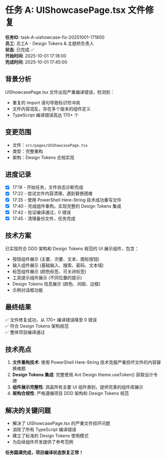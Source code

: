 # 任务 A: UIShowcasePage.tsx 文件修复

**任务ID**: task-A-uishowcase-fix-20251001-171800  
**员工**: 员工A - Design Tokens & 主题桥负责人  
**状态**: 已完成 ✅  
**开始时间**: 2025-10-01 17:18:00  
**完成时间**: 2025-10-01 17:45:00

## 背景分析

UIShowcasePage.tsx 文件出现严重编译错误，检测到：
- 重复的 import 语句导致标识符冲突
- 文件内容混乱，存在多个版本的组件定义
- TypeScript 编译错误高达 170+ 个

## 变更范围

- 文件：`src/pages/UIShowcasePage.tsx`
- 类型：完整重构
- 架构：Design Tokens 合规实现

## 进度记录

- [x] 17:18 - 开始任务，文件状态诊断完成
- [x] 17:22 - 尝试文件内容清理，遇到替换困难
- [x] 17:35 - 使用 PowerShell Here-String 技术成功重写文件
- [x] 17:40 - 完成组件重构，实现完整的 Design Tokens 集成
- [x] 17:42 - 验证编译通过，0 错误
- [x] 17:45 - 清理备份文件，任务完成

## 技术方案

已实现符合 DDD 架构和 Design Tokens 规范的 UI 展示组件，包含：
- 按钮组件展示 (主要、次要、文本、图标按钮)
- 输入组件展示 (基础输入、搜索、密码、文本域)
- 标签组件展示 (颜色标签、可关闭标签)
- 工具提示组件展示 (不同位置的提示)
- Design Tokens 信息展示 (颜色、间距、边框)
- 示例对话框功能

## 最终结果

✅ 文件修复成功，从 170+ 编译错误降至 0 错误  
✅ 符合 Design Tokens 架构规范  
✅ 整体项目编译通过

## 技术亮点

1. **文件重构技术**: 使用 PowerShell Here-String 技术克服严重损坏文件的内容替换难题
2. **Design Tokens 集成**: 完整使用 Ant Design theme.useToken() 获取设计令牌
3. **组件展示完整性**: 涵盖所有主要 UI 组件类别，提供完善的组件库展示
4. **架构合规性**: 严格遵循项目 DDD 架构和 Design Tokens 规范

## 解决的关键问题

- 解决了 UIShowcasePage.tsx 的严重文件损坏问题
- 消除了所有 TypeScript 编译错误
- 建立了标准的 Design Tokens 使用模式
- 为后续组件开发提供了参考范例

**任务圆满完成，项目编译状态恢复正常！**